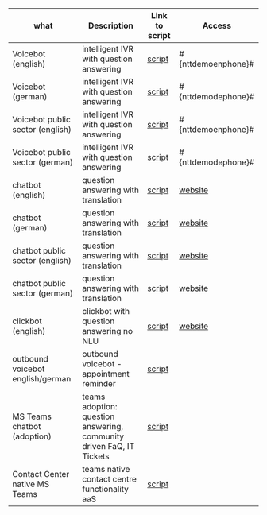 | what                             | Description                                                                            | Link to script     | Access          |
|----------------------------------|----------------------------------------------------------------------------------------|--------------------|-----------------|
| Voicebot (english)               | intelligent IVR with question answering                                                |  [script](https://www.nttdemo.de/script_en/)| #{nttdemoenphone}# |
| Voicebot (german)                | intelligent IVR with question answering                                                |  [script](https://www.nttdemo.de/script_de/)| #{nttdemodephone}# |
| Voicebot public sector (english) | intelligent IVR with question answering                                                |  [script](https://www.nttdemo.de/script_en/)| #{nttdemoenphone}# |
| Voicebot public sector (german)  | intelligent IVR with question answering                                                |  [script](https://www.nttdemo.de/script_de/)| #{nttdemodephone}# |
| chatbot (english)                | question answering with translation                                                    |  [script](https://www.nttdemo.de/script_en/)| [website](https://www.nttdemo.de/english)|
| chatbot (german)                 | question answering with translation                                                    |  [script](https://www.nttdemo.de/script_de/)|  [website](https://www.nttdemo.de/german)|
| chatbot public sector (english)  | question answering with translation                                                    |  [script](https://www.nttdemo.de/script_en/)| [website](https://www.nttdemo.de/english)|
| chatbot public sector (german)   | question answering with translation                                                    |  [script](https://www.nttdemo.de/script_de/)| [website](https://www.nttdemo.de/german)|
| clickbot (english)               | clickbot with question answering no NLU                                                |  [script](https://www.nttdemo.de/script_en_click/)| [website](https://www.nttdemo.de/englishclick)|
| outbound voicebot english/german | outbound voicebot - appointment reminder                                               |  [script](https://www.nttdemo.de/outbound/)|
| MS Teams chatbot (adoption)      | teams adoption: question answering, community driven FaQ, IT Tickets                   |  [script](https://www.nttdemo.de/script_en_teams/)|
| Contact Center native MS Teams   | teams native contact centre functionality aaS                                          |  [script](https://www.nttdemo.de/script_de/)|
